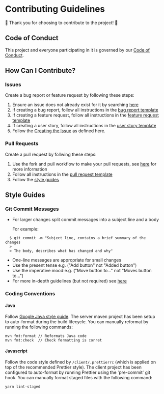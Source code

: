 # Contributing Guidelines

:tada: Thank you for choosing to contribute to the project! :tada:

## Code of Conduct

This project and everyone participating in it is governed by our [Code of Conduct](./.github/code_of_conduct.md).

## How Can I Contribute?

### Issues

Create a bug report or feature request by following these steps:

1. Ensure an issue does not already exist for it by searching [here](https://github.com/softeng-701-group-5/softeng-701-assignment-1/issues?q=is%3Aissue)
2. If creating a bug report, follow all instructions in the [bug report template](./.github/ISSUE_TEMPLATE/bug_report.md)
3. If creating a feature request, follow all instructions in the [feature request template](./.github/ISSUE_TEMPLATE/feature_request.md)
4. If creating a user story, follow all instructions in the [user story template](./.github/ISSUE_TEMPLATE/user_story.md)
5. Follow the [Creating the Issue](https://github.com/softeng-701-group-5/softeng-701-assignment-1/wiki/Approval-Process) as defined here.

### Pull Requests

Create a pull request by follwing these steps:

1. Use the fork and pull workflow to make your pull requests, see [here](https://gist.github.com/Chaser324/ce0505fbed06b947d962) for more information
2. Follow all instructions in the [pull request template](./.github/pull_request_template.md)
3. Follow the [style guides](#style-guides)

## Style Guides

### Git Commit Messages

- For larger changes split commit messages into a subject line and a body

  For example:

```
  $ git commit -m "Subject line, contains a brief summary of the changes
  >
  > The body, describes what has changed and why"
```

- One-line messages are appropriate for small changes
- Use the present tense e.g. ("Add button" not "Added button")
- Use the imperative mood e.g. ("Move button to..." not "Moves button to...")
- For more in-depth guidelines (but not required) see [here](https://chris.beams.io/posts/git-commit/)

### Coding Conventions

#### Java

Follow [Google Java style guide](https://google.github.io/styleguide/javaguide.html).
The server maven project has been setup to auto-format during the build lifecycle.
You can manually reformat by running the following commands:

```
mvn fmt:format // Reformats Java code
mvn fmt:check  // Check formatting is corret
```

#### Javascript

Follow the code style defined by `/client/.prettierrc` (which is applied on top of the recommended Prettier style).
The client project has been configured to auto-format by running Prettier using the 'pre-commit' git hook. You can manually format staged files with the following command:

```
yarn lint-staged
```
